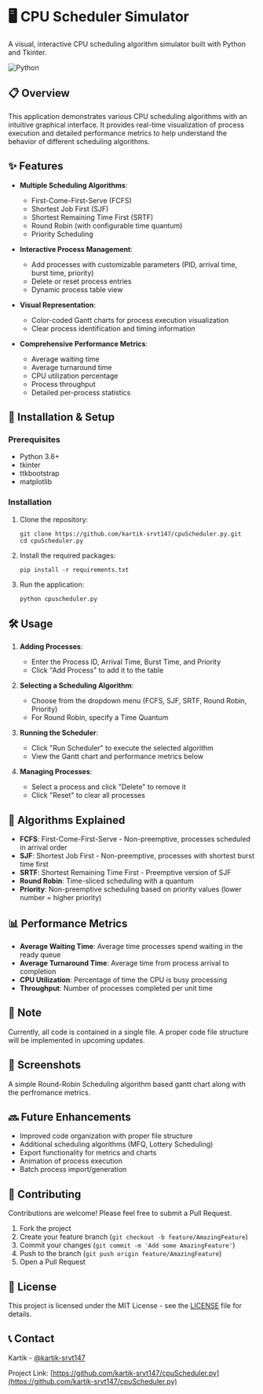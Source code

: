 # 🖥️ CPU Scheduler Simulator

A visual, interactive CPU scheduling algorithm simulator built with Python and Tkinter.

![Python](https://img.shields.io/badge/python-3.6+-blue.svg)

## 📋 Overview

This application demonstrates various CPU scheduling algorithms with an intuitive graphical interface. It provides real-time visualization of process execution and detailed performance metrics to help understand the behavior of different scheduling algorithms.

## ✨ Features

- **Multiple Scheduling Algorithms**:
  - First-Come-First-Serve (FCFS)
  - Shortest Job First (SJF)
  - Shortest Remaining Time First (SRTF)
  - Round Robin (with configurable time quantum)
  - Priority Scheduling

- **Interactive Process Management**:
  - Add processes with customizable parameters (PID, arrival time, burst time, priority)
  - Delete or reset process entries
  - Dynamic process table view

- **Visual Representation**:
  - Color-coded Gantt charts for process execution visualization
  - Clear process identification and timing information

- **Comprehensive Performance Metrics**:
  - Average waiting time
  - Average turnaround time
  - CPU utilization percentage
  - Process throughput
  - Detailed per-process statistics

## 🚀 Installation & Setup

### Prerequisites
- Python 3.6+
- tkinter
- ttkbootstrap
- matplotlib

### Installation

1. Clone the repository:
   ```
   git clone https://github.com/kartik-srvt147/cpuScheduler.py.git
   cd cpuScheduler.py
   ```

2. Install the required packages:
   ```
   pip install -r requirements.txt
   ```

3. Run the application:
   ```
   python cpuscheduler.py
   ```

## 🛠️ Usage

1. **Adding Processes**:
   - Enter the Process ID, Arrival Time, Burst Time, and Priority
   - Click "Add Process" to add it to the table

2. **Selecting a Scheduling Algorithm**:
   - Choose from the dropdown menu (FCFS, SJF, SRTF, Round Robin, Priority)
   - For Round Robin, specify a Time Quantum

3. **Running the Scheduler**:
   - Click "Run Scheduler" to execute the selected algorithm
   - View the Gantt chart and performance metrics below

4. **Managing Processes**:
   - Select a process and click "Delete" to remove it
   - Click "Reset" to clear all processes

## 🧮 Algorithms Explained

- **FCFS**: First-Come-First-Serve - Non-preemptive, processes scheduled in arrival order
- **SJF**: Shortest Job First - Non-preemptive, processes with shortest burst time first
- **SRTF**: Shortest Remaining Time First - Preemptive version of SJF
- **Round Robin**: Time-sliced scheduling with a quantum
- **Priority**: Non-preemptive scheduling based on priority values (lower number = higher priority)

## 📊 Performance Metrics

- **Average Waiting Time**: Average time processes spend waiting in the ready queue
- **Average Turnaround Time**: Average time from process arrival to completion
- **CPU Utilization**: Percentage of time the CPU is busy processing
- **Throughput**: Number of processes completed per unit time

## 📝 Note

Currently, all code is contained in a single file. A proper code file structure will be implemented in upcoming updates.

## 📸 Screenshots

A simple Round-Robin Scheduling algorithm based gantt chart along with the perfromance metrics.

## 🔜 Future Enhancements

- Improved code organization with proper file structure
- Additional scheduling algorithms (MFQ, Lottery Scheduling)
- Export functionality for metrics and charts
- Animation of process execution
- Batch process import/generation

## 🤝 Contributing

Contributions are welcome! Please feel free to submit a Pull Request.

1. Fork the project
2. Create your feature branch (`git checkout -b feature/AmazingFeature`)
3. Commit your changes (`git commit -m 'Add some AmazingFeature'`)
4. Push to the branch (`git push origin feature/AmazingFeature`)
5. Open a Pull Request

## 📜 License

This project is licensed under the MIT License - see the [LICENSE](LICENSE) file for details.

## 📞 Contact

Kartik - [@kartik-srvt147](https://github.com/kartik-srvt147)

Project Link: [https://github.com/kartik-srvt147/cpuScheduler.py](https://github.com/kartik-srvt147/cpuScheduler.py)
